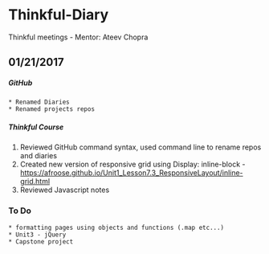 # Thinkful-Diary
Thinkful meetings - Mentor: Ateev Chopra

## 01/21/2017

##### GitHub

	* Renamed Diaries
	* Renamed projects repos

##### Thinkful Course

1. Reviewed GitHub command syntax, used command line to rename repos and diaries
2. Created new version of responsive grid using Display: inline-block - https://afroose.github.io/Unit1_Lesson7.3_ResponsiveLayout/inline-grid.html
3. Reviewed Javascript notes

### To Do

	* formatting pages using objects and functions (.map etc...)
	* Unit3 - jQuery
	* Capstone project
